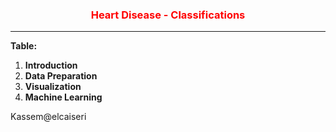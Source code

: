 <center><h3 style='color:red'>Heart Disease - Classifications</h3></center><hr>

**Table:**
1. **Introduction**
2. **Data Preparation**
3. **Visualization**
4. **Machine Learning**





Kassem@elcaiseri
